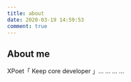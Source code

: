 ```yaml
---
title: about
date: 2020-03-19 14:59:53
comment: true
---
```


## About me

XPoet「 Keep core developer 」...
...
...
...